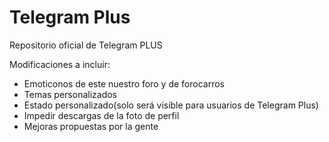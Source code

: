 Telegram Plus
============

Repositorio oficial de Telegram PLUS

Modificaciones a incluir:
-  Emoticonos de este nuestro foro y de forocarros
-  Temas personalizados
-  Estado personalizado(solo será visible para usuarios de Telegram Plus)
- Impedir descargas de la foto de perfil
- Mejoras propuestas por la gente
